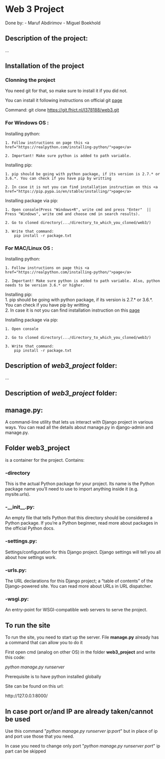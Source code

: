 <h1> Web 3 Project </h1>

Done by:
    - Maruf Abdirimov
    - Miguel Boekhold
    
    
<h2> Description of the project:</h2>

...

<h2> Installation of the project</h2>

<h3> Clonning the project</h3>

You need git for that, so make sure to install it if you did not.

You can install it following instructions on official git <a href="https://git-scm.com/downloads">page</a>

Command:
    git clone https://git.fhict.nl/I378188/web3.git

<h3>For Windows OS : </h3>

Installing python:

    1. Follow instructions on page this <a href="https://realpython.com/installing-python/">page</a>

    2. Important! Make sure python is added to path variable.

Installing pip:

    1. pip should be going with python package, if its version is 2.7.* or 3.6.*. You can check if you have pip by writting

    2. In case it is not you can find installation instruction on this <a href="https://pip.pypa.io/en/stable/installing/">page</a>

Installing package via pip:

    1. Open console(Press "Windows+R", write cmd and press "Enter"  || Press "Windows", write cmd and choose cmd in search results).

    2. Go to cloned directory(.../directory_to_which_you_cloned/web3/)

    3. Write that command:
        pip install -r package.txt

<h3>For MAC/Linux OS : </h3>

Installing python:

    1. Follow instructions on page this <a href="https://realpython.com/installing-python/">page</a>

    2. Important! Make sure python is added to path variable. Also, python needs to be version 3.6.* or higher.

Installing pip:<br/>
    1. pip should be going with python package, if its version is 2.7.* or 3.6.*.
     You can check if you have pip by writting<br/>
    2. In case it is not you can find installation instruction on this
     <a href="https://pip.pypa.io/en/stable/installing/">page</a><br/>

Installing package via pip:

    1. Open console

    2. Go to cloned directory(.../directory_to_which_you_cloned/web3/)
    
    3. Write that command:
        pip install -r package.txt
        
<h2> Description of <i> web3_project </i> folder: </h2>

...

<h2> Description of <i> web3_project </i> folder: </h2>


<h2> <b>manage.py</b>:</h2>
A command-line utility that lets us interact with Django project in various ways. You can read all the details about manage.py in django-admin and manage.py.

<h2> Folder <b>web3_project</b></h2> is a container for the project. Contains:

<h3>-<b>directory</b></h3>
<p> This is the actual Python package for your project. Its name is the Python package name you’ll need to use to import anything inside it (e.g. mysite.urls).</p>
<h3>-<b>__init__.py</b>:</h3>
An empty file that tells Python that this directory should be considered a Python package. If you’re a Python beginner, read more about packages in the official Python docs.
<h3>-<b>settings.py</b>:</h3>
Settings/configuration for this Django project. Django settings will tell you all about how settings work.
<h3>-<b>urls.py</b>:</h3>
The URL declarations for this Django project; a “table of contents” of the Django-powered site. You can read more about URLs in URL dispatcher.
<h3>-<b>wsgi.py</b>:</h3>
An entry-point for WSGI-compatible web servers to serve the project.
<h2> To run the site </h2>

<p> To run the site, you need to start up the server. File <b>manage.py</b> already has a command that can allow you to do it</p>
First open cmd (analog on other OS) in the folder <b>web3_project</b> and write this code: 

<i>python manage.py runserver</i> 

Prerequisite is to have python installed globally
<p>Site can be found on this url: </p>
http://127.0.0.1:8000/ 

<h2>In case port or/and IP are already taken/cannot be used</h2>
<p>Use this command "<i>python manage.py runserver ip:port</i>" but in place of ip and port use those that you need.</p>
In case you need to change only port "<i>python manage.py runserver port</i>" ip part can be skipped 